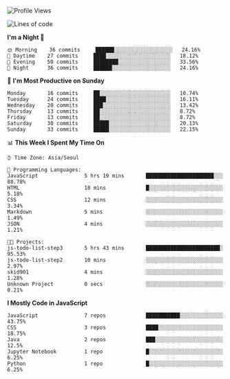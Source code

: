 <!--START_SECTION:waka-->
![Profile Views](http://img.shields.io/badge/Profile%20Views-8-blue)

![Lines of code](https://img.shields.io/badge/From%20Hello%20World%20I%27ve%20Written-91427%20lines%20of%20code-blue)

**I'm a Night 🦉** 

```text
🌞 Morning    36 commits     ██████░░░░░░░░░░░░░░░░░░░   24.16% 
🌆 Daytime    27 commits     ████░░░░░░░░░░░░░░░░░░░░░   18.12% 
🌃 Evening    50 commits     ████████░░░░░░░░░░░░░░░░░   33.56% 
🌙 Night      36 commits     ██████░░░░░░░░░░░░░░░░░░░   24.16%

```
📅 **I'm Most Productive on Sunday** 

```text
Monday       16 commits     ██░░░░░░░░░░░░░░░░░░░░░░░   10.74% 
Tuesday      24 commits     ████░░░░░░░░░░░░░░░░░░░░░   16.11% 
Wednesday    20 commits     ███░░░░░░░░░░░░░░░░░░░░░░   13.42% 
Thursday     13 commits     ██░░░░░░░░░░░░░░░░░░░░░░░   8.72% 
Friday       13 commits     ██░░░░░░░░░░░░░░░░░░░░░░░   8.72% 
Saturday     30 commits     █████░░░░░░░░░░░░░░░░░░░░   20.13% 
Sunday       33 commits     █████░░░░░░░░░░░░░░░░░░░░   22.15%

```


📊 **This Week I Spent My Time On** 

```text
⌚︎ Time Zone: Asia/Seoul

💬 Programming Languages: 
JavaScript               5 hrs 19 mins       ██████████████████████░░░   88.78% 
HTML                     18 mins             █░░░░░░░░░░░░░░░░░░░░░░░░   5.18% 
CSS                      12 mins             ░░░░░░░░░░░░░░░░░░░░░░░░░   3.34% 
Markdown                 5 mins              ░░░░░░░░░░░░░░░░░░░░░░░░░   1.49% 
JSON                     4 mins              ░░░░░░░░░░░░░░░░░░░░░░░░░   1.21%

🐱‍💻 Projects: 
js-todo-list-step3       5 hrs 43 mins       ████████████████████████░   95.53% 
js-todo-list-step2       10 mins             ░░░░░░░░░░░░░░░░░░░░░░░░░   2.97% 
skid901                  4 mins              ░░░░░░░░░░░░░░░░░░░░░░░░░   1.28% 
Unknown Project          0 secs              ░░░░░░░░░░░░░░░░░░░░░░░░░   0.21%

```

**I Mostly Code in JavaScript** 

```text
JavaScript               7 repos             ███████████░░░░░░░░░░░░░░   43.75% 
CSS                      3 repos             ████░░░░░░░░░░░░░░░░░░░░░   18.75% 
Java                     2 repos             ███░░░░░░░░░░░░░░░░░░░░░░   12.5% 
Jupyter Notebook         1 repo              █░░░░░░░░░░░░░░░░░░░░░░░░   6.25% 
Python                   1 repo              █░░░░░░░░░░░░░░░░░░░░░░░░   6.25%

```



<!--END_SECTION:waka-->
